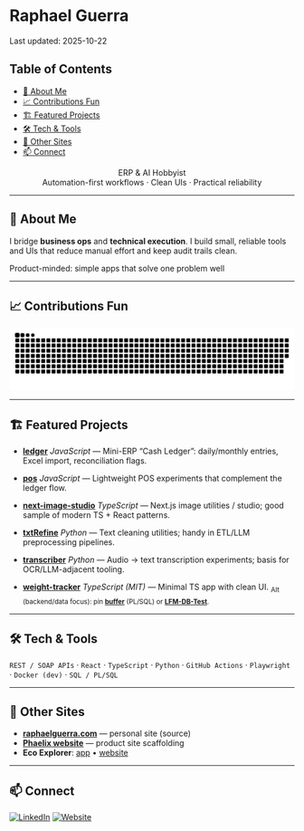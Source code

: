 # Raphael Guerra

Last updated: 2025-10-22

## Table of Contents

<!-- TOC start -->
- [👋 About Me](#about-me)
- [📈 Contributions Fun](#contributions-fun)
- [🏗️ Featured Projects](#featured-projects)
- [🛠️ Tech & Tools](#tech-tools)
- [🔗 Other Sites](#other-sites)
- [📫 Connect](#connect)
<!-- TOC end -->

<p align="center">
ERP & AI Hobbyist<br/>
Automation-first workflows · Clean UIs · Practical reliability
</p>

---

## 👋 About Me
I bridge **business ops** and **technical execution**. I build small, reliable tools and UIs that reduce manual effort and keep audit trails clean.

Product-minded: simple apps that solve one problem well

---

## 📈 Contributions Fun

<picture>
  <source media="(prefers-color-scheme: dark)" srcset="assets/snake-dark.svg" />
  <source media="(prefers-color-scheme: light)" srcset="assets/snake.svg" />
  <img alt="Contribution snake" src="assets/snake.svg" />
</picture>

---

## 🏗️ Featured Projects

- **[ledger](https://github.com/RaphaelGuerra/ledger)**
  *JavaScript* — Mini-ERP “Cash Ledger”: daily/monthly entries, Excel import, reconciliation flags.

- **[pos](https://github.com/RaphaelGuerra/pos)**
  *JavaScript* — Lightweight POS experiments that complement the ledger flow.

- **[next-image-studio](https://github.com/RaphaelGuerra/next-image-studio)**
  *TypeScript* — Next.js image utilities / studio; good sample of modern TS + React patterns.

- **[txtRefine](https://github.com/RaphaelGuerra/txtRefine)**
  *Python* — Text cleaning utilities; handy in ETL/LLM preprocessing pipelines.

- **[transcriber](https://github.com/RaphaelGuerra/transcriber)**
  *Python* — Audio → text transcription experiments; basis for OCR/LLM-adjacent tooling.

- **[weight-tracker](https://github.com/RaphaelGuerra/weight-tracker)**
  *TypeScript (MIT)* — Minimal TS app with clean UI.
  <sub>Alt (backend/data focus): pin **[buffer](https://github.com/RaphaelGuerra/buffer)** (PL/SQL) or **[LFM-DB-Test](https://github.com/RaphaelGuerra/LFM-DB-Test)**.</sub>

---

## 🛠️ Tech & Tools

`REST / SOAP APIs` · `React` · `TypeScript` · `Python` · `GitHub Actions` · `Playwright` · `Docker (dev)` · `SQL / PL/SQL`

---

## 🔗 Other Sites

- **[raphaelguerra.com](https://github.com/RaphaelGuerra/raphaelguerra.com)** — personal site (source)
- **[Phaelix website](https://github.com/RaphaelGuerra/phaelix-website)** — product site scaffolding
- **Eco Explorer**: [app](https://github.com/RaphaelGuerra/eco-explorer) • [website](https://github.com/RaphaelGuerra/eco-explorer-website)

---

## 📫 Connect

[![LinkedIn](https://img.shields.io/badge/LinkedIn-0A66C2?logo=linkedin&logoColor=white)](https://linkedin.com/in/guerraraphael)
[![Website](https://img.shields.io/badge/Website-111?logo=About.me&logoColor=white)](https://raphaelguerra.com)

<!-- Optional: visitors counter (you can remove if you prefer a cleaner footer) -->
<!-- ![Visitors](https://visitor-badge.laobi.icu/badge?page_id=RaphaelGuerra) -->

